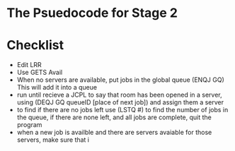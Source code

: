 # The Psuedocode for Stage 2

# Checklist
- Edit LRR
- Use GETS Avail
- When no servers are available, put jobs in the global queue (ENQJ GQ) This will add it into a queue
- run until recieve a JCPL to say that room has been opened in a server, using (DEQJ GQ queueID [place of next job]) and assign them a server
- to find if there are no jobs left use (LSTQ #) to find the number of jobs in the queue, if there are none left, and all jobs are complete, quit the program
- when a new job is availble and there are servers avaiable for those servers, make sure that i
